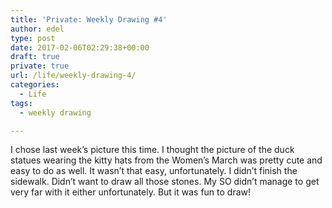 ```yaml
---
title: 'Private: Weekly Drawing #4'
author: edel
type: post
date: 2017-02-06T02:29:38+00:00
draft: true
private: true
url: /life/weekly-drawing-4/
categories:
  - Life
tags:
  - weekly drawing

---
```

I chose last week&#8217;s picture this time. I thought the picture of the duck statues wearing the kitty hats from the Women&#8217;s March was pretty cute and easy to do as well. It wasn&#8217;t that easy, unfortunately. I didn&#8217;t finish the sidewalk. Didn&#8217;t want to draw all those stones. My SO didn&#8217;t manage to get very far with it either unfortunately. But it was fun to draw!

<img data-attachment-id="162" data-permalink="http://edelgrace.me/blog/organization/my-minimalist-bullet-journal-for-2017/attachment/drawing-duck/" data-orig-file="https://i2.wp.com/edelgrace.me/blog/wp-content/uploads/2017/01/drawing-duck.jpg?fit=600%2C376" data-orig-size="600,376" data-comments-opened="1" data-image-meta="{&quot;aperture&quot;:&quot;2.4&quot;,&quot;credit&quot;:&quot;&quot;,&quot;camera&quot;:&quot;LG-K210&quot;,&quot;caption&quot;:&quot;&quot;,&quot;created_timestamp&quot;:&quot;1485702419&quot;,&quot;copyright&quot;:&quot;&quot;,&quot;focal_length&quot;:&quot;3.18&quot;,&quot;iso&quot;:&quot;100&quot;,&quot;shutter_speed&quot;:&quot;0.033333333333333&quot;,&quot;title&quot;:&quot;&quot;,&quot;orientation&quot;:&quot;1&quot;}" data-image-title="drawing-duck" data-image-description="" data-medium-file="https://i2.wp.com/edelgrace.me/blog/wp-content/uploads/2017/01/drawing-duck.jpg?fit=300%2C188" data-large-file="https://i2.wp.com/edelgrace.me/blog/wp-content/uploads/2017/01/drawing-duck.jpg?fit=600%2C376" src="https://i2.wp.com/edelgrace.me/blog/wp-content/uploads/2017/01/drawing-duck.jpg?resize=600%2C376" alt="" class="alignnone size-full wp-image-162" srcset="https://i2.wp.com/edelgrace.me/blog/wp-content/uploads/2017/01/drawing-duck.jpg?w=600 600w, https://i2.wp.com/edelgrace.me/blog/wp-content/uploads/2017/01/drawing-duck.jpg?resize=300%2C188 300w" sizes="(max-width: 600px) 100vw, 600px" data-recalc-dims="1" />